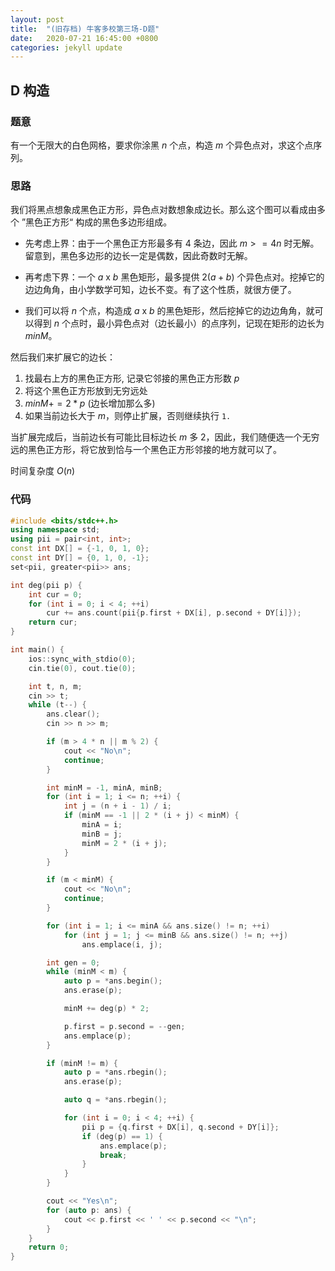 ```yaml
---
layout: post
title:  "(旧存档) 牛客多校第三场-D题"
date:   2020-07-21 16:45:00 +0800
categories: jekyll update
---
```

## D 构造

### 题意

有一个无限大的白色网格，要求你涂黑 $n$ 个点，构造 $m$ 个异色点对，求这个点序列。

### 思路

我们将黑点想象成黑色正方形，异色点对数想象成边长。那么这个图可以看成由多个 ”黑色正方形“ 构成的黑色多边形组成。

- 先考虑上界：由于一个黑色正方形最多有 4 条边，因此 $m >= 4n$ 时无解。留意到，黑色多边形的边长一定是偶数，因此奇数时无解。

- 再考虑下界：一个 $a$ x $b$ 黑色矩形，最多提供 $2 (a + b)$ 个异色点对。挖掉它的边边角角，由小学数学可知，边长不变。有了这个性质，就很方便了。

- 我们可以将 $n$ 个点，构造成 $a$ x $b$ 的黑色矩形，然后挖掉它的边边角角，就可以得到 $n$ 个点时，最小异色点对（边长最小）的点序列，记现在矩形的边长为 $minM$。

然后我们来扩展它的边长：

1. 找最右上方的黑色正方形, 记录它邻接的黑色正方形数 $p$
2. 将这个黑色正方形放到无穷远处
3. $minM += 2 * p$ (边长增加那么多)
4. 如果当前边长大于 $m$，则停止扩展，否则继续执行 `1.`

当扩展完成后，当前边长有可能比目标边长 $m$ 多 2，因此，我们随便选一个无穷远的黑色正方形，将它放到恰与一个黑色正方形邻接的地方就可以了。

时间复杂度 $O(n)$

### 代码

```c++
#include <bits/stdc++.h>
using namespace std;
using pii = pair<int, int>;
const int DX[] = {-1, 0, 1, 0};
const int DY[] = {0, 1, 0, -1};
set<pii, greater<pii>> ans;

int deg(pii p) {
    int cur = 0;
    for (int i = 0; i < 4; ++i) 
        cur += ans.count(pii{p.first + DX[i], p.second + DY[i]});
    return cur;
}

int main() {
    ios::sync_with_stdio(0);
    cin.tie(0), cout.tie(0);

    int t, n, m;
    cin >> t;
    while (t--) {
        ans.clear();
        cin >> n >> m;

        if (m > 4 * n || m % 2) {
            cout << "No\n";
            continue;
        }

        int minM = -1, minA, minB;
        for (int i = 1; i <= n; ++i) {
            int j = (n + i - 1) / i;
            if (minM == -1 || 2 * (i + j) < minM) {
                minA = i;
                minB = j;
                minM = 2 * (i + j);
            }
        }

        if (m < minM) {
            cout << "No\n";
            continue;
        }

        for (int i = 1; i <= minA && ans.size() != n; ++i)
            for (int j = 1; j <= minB && ans.size() != n; ++j)
                ans.emplace(i, j);

        int gen = 0;
        while (minM < m) {
            auto p = *ans.begin();
            ans.erase(p);

            minM += deg(p) * 2;

            p.first = p.second = --gen;
            ans.emplace(p);
        }

        if (minM != m) {
            auto p = *ans.rbegin();
            ans.erase(p);

            auto q = *ans.rbegin();

            for (int i = 0; i < 4; ++i) {
                pii p = {q.first + DX[i], q.second + DY[i]};
                if (deg(p) == 1) {
                    ans.emplace(p);
                    break;
                }
            }
        }

        cout << "Yes\n";
        for (auto p: ans) {
            cout << p.first << ' ' << p.second << "\n";
        }
    }
    return 0;
}
```
